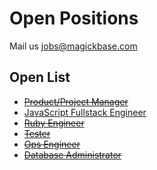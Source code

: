 # Open Positions

Mail us jobs@magickbase.com

## Open List

- <del>[Product/Project Manager](<https://github.com/Magickbase/open-positions/blob/main/PM(Full-time%2C40h_per_week).md>)</del>
- [JavaScript Fullstack Engineer](<https://github.com/Magickbase/open-positions/blob/main/JavaScript(Full-time%2C40h_per_week).md>)
- <del>[Ruby Engineer](<https://github.com/Magickbase/open-positions/blob/main/Ruby(Full-time%2C40h_per_week).md>)</del>
- <del>[Tester](<https://github.com/Magickbase/open-positions/blob/main/Tester(Full-time).md>)</del>
- <del>[Ops Engineer](<https://github.com/Magickbase/open-positions/blob/main/Ops(Full-time).md>)</del>
- <del>[Database Administrator](<https://github.com/Magickbase/open-positions/blob/main/Database-Administrator(Full-time%2C40h_per_week).md>)</del>
